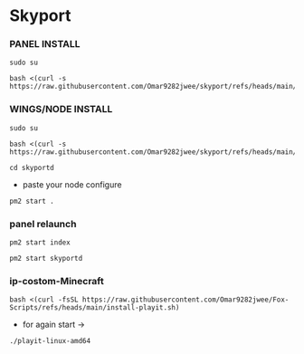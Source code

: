 # Skyport

### PANEL INSTALL
```
sudo su
```
```
bash <(curl -s https://raw.githubusercontent.com/Omar9282jwee/skyport/refs/heads/main/panel)
```
### WINGS/NODE INSTALL
```
sudo su
```
```
bash <(curl -s https://raw.githubusercontent.com/Omar9282jwee/skyport/refs/heads/main/wings)
```
```
cd skyportd
```
- paste your node configure
```
pm2 start .
```
### panel relaunch
```
pm2 start index
```
```
pm2 start skyportd
```
### ip-costom-Minecraft
```
bash <(curl -fsSL https://raw.githubusercontent.com/Omar9282jwee/Fox-Scripts/refs/heads/main/install-playit.sh)
```
- for again start ->
```
./playit-linux-amd64
```
